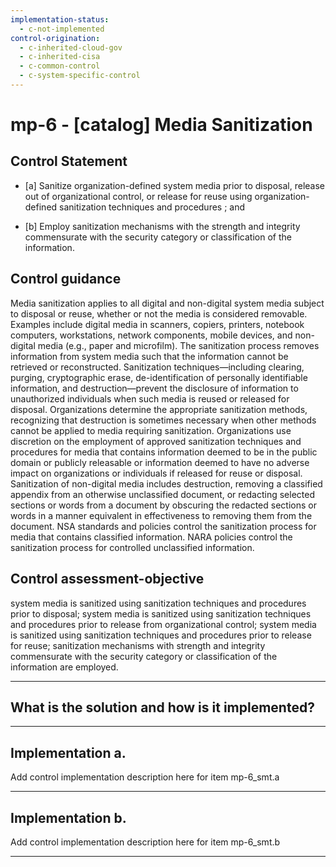 ```yaml
---
implementation-status:
  - c-not-implemented
control-origination:
  - c-inherited-cloud-gov
  - c-inherited-cisa
  - c-common-control
  - c-system-specific-control
---
```


# mp-6 - \[catalog\] Media Sanitization

## Control Statement

- \[a\] Sanitize organization-defined system media prior to disposal, release out of organizational control, or release for reuse using organization-defined sanitization techniques and procedures ; and

- \[b\] Employ sanitization mechanisms with the strength and integrity commensurate with the security category or classification of the information.

## Control guidance

Media sanitization applies to all digital and non-digital system media subject to disposal or reuse, whether or not the media is considered removable. Examples include digital media in scanners, copiers, printers, notebook computers, workstations, network components, mobile devices, and non-digital media (e.g., paper and microfilm). The sanitization process removes information from system media such that the information cannot be retrieved or reconstructed. Sanitization techniques—including clearing, purging, cryptographic erase, de-identification of personally identifiable information, and destruction—prevent the disclosure of information to unauthorized individuals when such media is reused or released for disposal. Organizations determine the appropriate sanitization methods, recognizing that destruction is sometimes necessary when other methods cannot be applied to media requiring sanitization. Organizations use discretion on the employment of approved sanitization techniques and procedures for media that contains information deemed to be in the public domain or publicly releasable or information deemed to have no adverse impact on organizations or individuals if released for reuse or disposal. Sanitization of non-digital media includes destruction, removing a classified appendix from an otherwise unclassified document, or redacting selected sections or words from a document by obscuring the redacted sections or words in a manner equivalent in effectiveness to removing them from the document. NSA standards and policies control the sanitization process for media that contains classified information. NARA policies control the sanitization process for controlled unclassified information.

## Control assessment-objective

system media is sanitized using sanitization techniques and procedures prior to disposal;
system media is sanitized using sanitization techniques and procedures prior to release from organizational control;
system media is sanitized using sanitization techniques and procedures prior to release for reuse;
sanitization mechanisms with strength and integrity commensurate with the security category or classification of the information are employed.

______________________________________________________________________

## What is the solution and how is it implemented?

<!-- Please leave this section blank and enter implementation details in the parts below. -->

______________________________________________________________________

## Implementation a.

Add control implementation description here for item mp-6_smt.a

______________________________________________________________________

## Implementation b.

Add control implementation description here for item mp-6_smt.b

______________________________________________________________________
